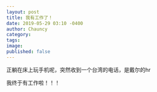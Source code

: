 ```yaml
---
layout: post
title: 我有工作了！
date: 2019-05-29 03:10 -0400
author: Chauncy
category: 
tags: 
image: 
published: false
---
```


正躺在床上玩手机呢，突然收到一个台湾的电话，是戴尔的hr  

我终于有工作啦！！！
